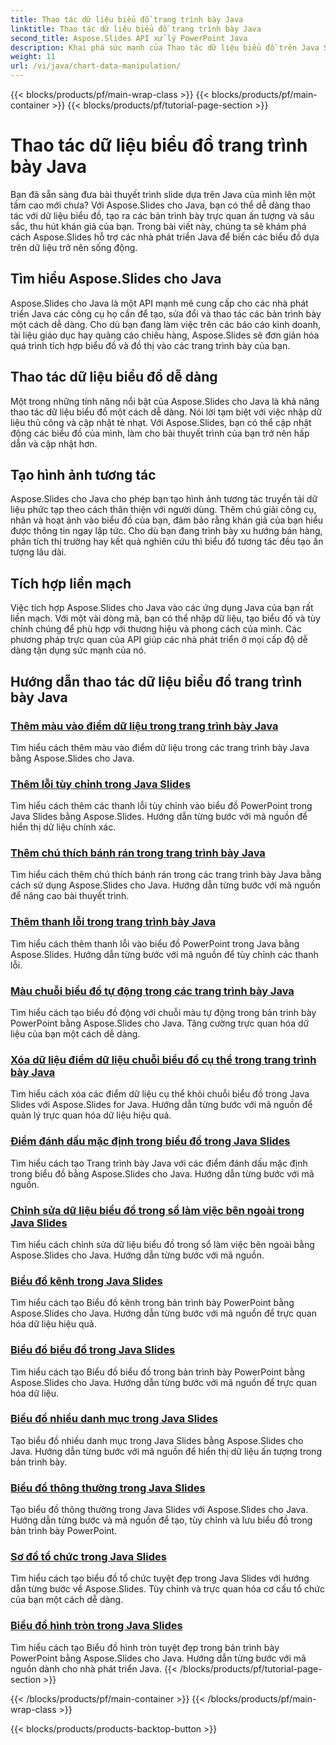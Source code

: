 ```yaml
---
title: Thao tác dữ liệu biểu đồ trang trình bày Java
linktitle: Thao tác dữ liệu biểu đồ trang trình bày Java
second_title: Aspose.Slides API xử lý PowerPoint Java
description: Khai phá sức mạnh của Thao tác dữ liệu biểu đồ trên Java Slides với Aspose.Slides cho Java. Tạo hình ảnh và thông tin chi tiết tuyệt đẹp một cách dễ dàng.
weight: 11
url: /vi/java/chart-data-manipulation/
---
```


{{< blocks/products/pf/main-wrap-class >}}
{{< blocks/products/pf/main-container >}}
{{< blocks/products/pf/tutorial-page-section >}}

# Thao tác dữ liệu biểu đồ trang trình bày Java

Bạn đã sẵn sàng đưa bài thuyết trình slide dựa trên Java của mình lên một tầm cao mới chưa? Với Aspose.Slides cho Java, bạn có thể dễ dàng thao tác với dữ liệu biểu đồ, tạo ra các bản trình bày trực quan ấn tượng và sâu sắc, thu hút khán giả của bạn. Trong bài viết này, chúng ta sẽ khám phá cách Aspose.Slides hỗ trợ các nhà phát triển Java để biến các biểu đồ dựa trên dữ liệu trở nên sống động.

## Tìm hiểu Aspose.Slides cho Java

Aspose.Slides cho Java là một API mạnh mẽ cung cấp cho các nhà phát triển Java các công cụ họ cần để tạo, sửa đổi và thao tác các bản trình bày một cách dễ dàng. Cho dù bạn đang làm việc trên các báo cáo kinh doanh, tài liệu giáo dục hay quảng cáo chiêu hàng, Aspose.Slides sẽ đơn giản hóa quá trình tích hợp biểu đồ và đồ thị vào các trang trình bày của bạn.

## Thao tác dữ liệu biểu đồ dễ dàng

Một trong những tính năng nổi bật của Aspose.Slides cho Java là khả năng thao tác dữ liệu biểu đồ một cách dễ dàng. Nói lời tạm biệt với việc nhập dữ liệu thủ công và cập nhật tẻ nhạt. Với Aspose.Slides, bạn có thể cập nhật động các biểu đồ của mình, làm cho bài thuyết trình của bạn trở nên hấp dẫn và cập nhật hơn.

## Tạo hình ảnh tương tác

Aspose.Slides cho Java cho phép bạn tạo hình ảnh tương tác truyền tải dữ liệu phức tạp theo cách thân thiện với người dùng. Thêm chú giải công cụ, nhãn và hoạt ảnh vào biểu đồ của bạn, đảm bảo rằng khán giả của bạn hiểu được thông tin ngay lập tức. Cho dù bạn đang trình bày xu hướng bán hàng, phân tích thị trường hay kết quả nghiên cứu thì biểu đồ tương tác đều tạo ấn tượng lâu dài.

## Tích hợp liền mạch

Việc tích hợp Aspose.Slides cho Java vào các ứng dụng Java của bạn rất liền mạch. Với một vài dòng mã, bạn có thể nhập dữ liệu, tạo biểu đồ và tùy chỉnh chúng để phù hợp với thương hiệu và phong cách của mình. Các phương pháp trực quan của API giúp các nhà phát triển ở mọi cấp độ dễ dàng tận dụng sức mạnh của nó.

## Hướng dẫn thao tác dữ liệu biểu đồ trang trình bày Java
### [Thêm màu vào điểm dữ liệu trong trang trình bày Java](./add-color-data-points-java-slides/)
Tìm hiểu cách thêm màu vào điểm dữ liệu trong các trang trình bày Java bằng Aspose.Slides cho Java.
### [Thêm lỗi tùy chỉnh trong Java Slides](./add-custom-error-java-slides/)
Tìm hiểu cách thêm các thanh lỗi tùy chỉnh vào biểu đồ PowerPoint trong Java Slides bằng Aspose.Slides. Hướng dẫn từng bước với mã nguồn để hiển thị dữ liệu chính xác.
### [Thêm chú thích bánh rán trong trang trình bày Java](./add-doughnut-callout-java-slides/)
Tìm hiểu cách thêm chú thích bánh rán trong các trang trình bày Java bằng cách sử dụng Aspose.Slides cho Java. Hướng dẫn từng bước với mã nguồn để nâng cao bài thuyết trình.
### [Thêm thanh lỗi trong trang trình bày Java](./add-error-bars-java-slides/)
Tìm hiểu cách thêm thanh lỗi vào biểu đồ PowerPoint trong Java bằng Aspose.Slides. Hướng dẫn từng bước với mã nguồn để tùy chỉnh các thanh lỗi.
### [Màu chuỗi biểu đồ tự động trong các trang trình bày Java](./automatic-chart-series-color-java-slides/)
Tìm hiểu cách tạo biểu đồ động với chuỗi màu tự động trong bản trình bày PowerPoint bằng Aspose.Slides cho Java. Tăng cường trực quan hóa dữ liệu của bạn một cách dễ dàng.
### [Xóa dữ liệu điểm dữ liệu chuỗi biểu đồ cụ thể trong trang trình bày Java](./clear-specific-chart-series-data-points-java-slides/)
Tìm hiểu cách xóa các điểm dữ liệu cụ thể khỏi chuỗi biểu đồ trong Java Slides với Aspose.Slides for Java. Hướng dẫn từng bước với mã nguồn để quản lý trực quan hóa dữ liệu hiệu quả.
### [Điểm đánh dấu mặc định trong biểu đồ trong Java Slides](./default-markers-in-chart-java-slides/)
Tìm hiểu cách tạo Trang trình bày Java với các điểm đánh dấu mặc định trong biểu đồ bằng Aspose.Slides cho Java. Hướng dẫn từng bước với mã nguồn.
### [Chỉnh sửa dữ liệu biểu đồ trong sổ làm việc bên ngoài trong Java Slides](./edit-chart-data-external-workbook-java-slides/)
Tìm hiểu cách chỉnh sửa dữ liệu biểu đồ trong sổ làm việc bên ngoài bằng Aspose.Slides cho Java. Hướng dẫn từng bước với mã nguồn.
### [Biểu đồ kênh trong Java Slides](./funnel-chart-java-slides/)
Tìm hiểu cách tạo Biểu đồ kênh trong bản trình bày PowerPoint bằng Aspose.Slides cho Java. Hướng dẫn từng bước với mã nguồn để trực quan hóa dữ liệu hiệu quả.
### [Biểu đồ biểu đồ trong Java Slides](./histogram-chart-java-slides/)
Tìm hiểu cách tạo Biểu đồ biểu đồ trong bản trình bày PowerPoint bằng Aspose.Slides cho Java. Hướng dẫn từng bước với mã nguồn để trực quan hóa dữ liệu.
### [Biểu đồ nhiều danh mục trong Java Slides](./multi-category-chart-java-slides/)
Tạo biểu đồ nhiều danh mục trong Java Slides bằng Aspose.Slides cho Java. Hướng dẫn từng bước với mã nguồn để hiển thị dữ liệu ấn tượng trong bản trình bày.
### [Biểu đồ thông thường trong Java Slides](./normal-charts-java-slides/)
Tạo biểu đồ thông thường trong Java Slides với Aspose.Slides cho Java. Hướng dẫn từng bước và mã nguồn để tạo, tùy chỉnh và lưu biểu đồ trong bản trình bày PowerPoint.
### [Sơ đồ tổ chức trong Java Slides](./organization-chart-java-slides/)
Tìm hiểu cách tạo biểu đồ tổ chức tuyệt đẹp trong Java Slides với hướng dẫn từng bước về Aspose.Slides. Tùy chỉnh và trực quan hóa cơ cấu tổ chức của bạn một cách dễ dàng.
### [Biểu đồ hình tròn trong Java Slides](./pie-chart-java-slides/)
Tìm hiểu cách tạo Biểu đồ hình tròn tuyệt đẹp trong bản trình bày PowerPoint bằng Aspose.Slides cho Java. Hướng dẫn từng bước với mã nguồn dành cho nhà phát triển Java.
{{< /blocks/products/pf/tutorial-page-section >}}

{{< /blocks/products/pf/main-container >}}
{{< /blocks/products/pf/main-wrap-class >}}

{{< blocks/products/products-backtop-button >}}
